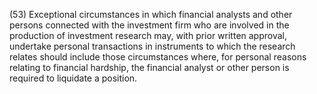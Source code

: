 (53) Exceptional circumstances in which financial analysts and other persons connected with the investment firm who are involved in the production of investment research may, with prior written approval, undertake personal transactions in instruments to which the research relates should include those circumstances where, for personal reasons relating to financial hardship, the financial analyst or other person is required to liquidate a position.